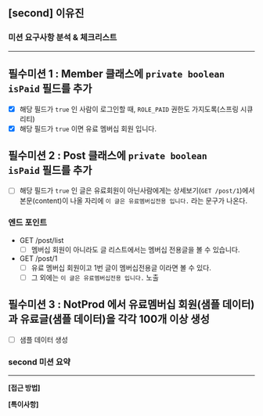 ## [second] 이유진

### 미션 요구사항 분석 & 체크리스트

---

## **필수미션 1 : Member 클래스에 `private boolean isPaid` 필드를 추가**

- [x] 해당 필드가 `true` 인 사람이 로그인할 때, `ROLE_PAID` 권한도 가지도록(스프링 시큐리티)
- [x] 해당 필드가 `true` 이면 유료 멤버십 회원 입니다.

## **필수미션 2 : Post 클래스에 `private boolean isPaid` 필드를 추가**

- [ ] 해당 필드가 `true` 인 글은 유료회원이 아닌사람에게는 상세보기(`GET /post/1`)에서 본문(content)이 나올 자리에 `이 글은 유료멤버십전용 입니다.` 라는 문구가 나온다.

### **엔드 포인트**

- GET /post/list
    - [ ] 멤버십 회원이 아니라도 글 리스트에서는 멤버십 전용글을 볼 수 있습니다.
- GET /post/1
    - [ ] 유료 멤버십 회원이고 1번 글이 멤버십전용글 이라면 볼 수 있다.
    - [ ] 그 외에는 `이 글은 유료멤버십전용 입니다.` 노출

## **필수미션 3 : NotProd 에서 유료멤버십 회원(샘플 데이터)과 유료글(샘플 데이터)을 각각 100개 이상 생성**

- [ ] 샘플 데이터 생성

### second 미션 요약

---

**[접근 방법]**


**[특이사항]**
